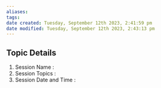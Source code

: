 ```yaml
---
aliases: 
tags: 
date created: Tuesday, September 12th 2023, 2:41:59 pm
date modified: Tuesday, September 12th 2023, 2:43:13 pm
---
```


## Topic Details

1. Session Name : 
2. Session Topics : 
3. Session Date and Time : 